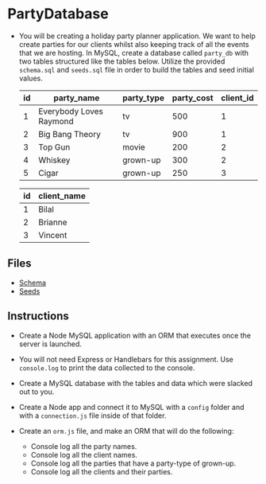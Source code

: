# PartyDatabase

- You will be creating a holiday party planner application. We want to help create parties for our clients whilst also keeping track of all the events that we are hosting. In MySQL, create a database called `party_db` with two tables structured like the tables below. Utilize the provided `schema.sql` and `seeds.sql` file in order to build the tables and seed initial values.

  | id  | party_name              | party_type | party_cost | client_id |
  | --- | ----------------------- | ---------- | ---------- | --------- |
  | 1   | Everybody Loves Raymond | tv         | 500        | 1         |
  | 2   | Big Bang Theory         | tv         | 900        | 1         |
  | 3   | Top Gun                 | movie      | 200        | 2         |
  | 4   | Whiskey                 | grown-up   | 300        | 2         |
  | 5   | Cigar                   | grown-up   | 250        | 3         |

  | id  | client_name |
  | --- | ----------- |
  | 1   | Bilal       |
  | 2   | Brianne     |
  | 3   | Vincent     |

## Files

- [Schema](Unsolved/schema.sql)
- [Seeds](Unsolved/seeds.sql)

## Instructions

- Create a Node MySQL application with an ORM that executes once the server is launched.

- You will not need Express or Handlebars for this assignment. Use `console.log` to print the data collected to the console.

- Create a MySQL database with the tables and data which were slacked out to you.

- Create a Node app and connect it to MySQL with a `config` folder and with a `connection.js` file inside of that folder.

- Create an `orm.js` file, and make an ORM that will do the following:

  - Console log all the party names.
  - Console log all the client names.
  - Console log all the parties that have a party-type of grown-up.
  - Console log all the clients and their parties.
